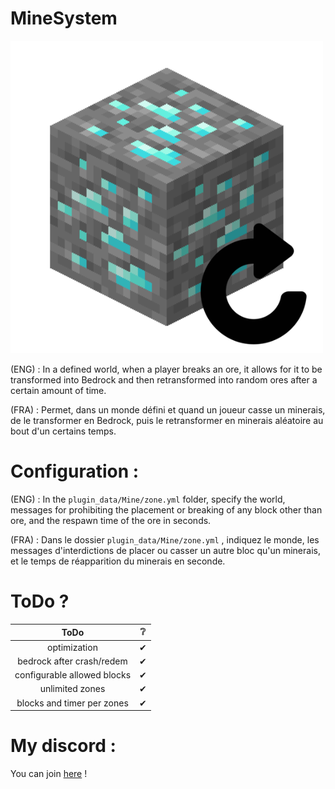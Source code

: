 # MineSystem

<img 
  src = "logo.png"
  title="EasterEgg hein ;)" 
  />
  
<p>(ENG) : In a defined world, when a player breaks an ore, it allows for it to be transformed into Bedrock and then retransformed into random ores after a certain amount of time.</p>  
<p>(FRA) : Permet, dans un monde défini et quand un joueur casse un minerais, de le transformer en Bedrock, puis le retransformer en minerais aléatoire au bout d'un certains temps.</p>  

# Configuration :

(ENG) : In the `plugin_data/Mine/zone.yml` folder, specify the world, messages for prohibiting the placement or breaking of any block other than ore, and the respawn time of the ore in seconds.  

(FRA) : Dans le dossier `plugin_data/Mine/zone.yml` , indiquez le monde, les messages d'interdictions de placer ou casser un autre bloc qu'un minerais, et le temps de réapparition du minerais en seconde.  

# ToDo ?

| ToDo | ❔ |
| :----: | :----: |
| optimization | ✔ |
| bedrock after crash/redem | ✔ |
| configurable allowed blocks | ✔ |
| unlimited zones | ✔ |
| blocks and timer per zones | ✔ |

# My discord :

You can join <a href="https://discord.gg/NkZu7DNKEn">here</a> !
